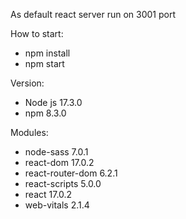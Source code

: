As default react server run on 3001 port

How to start:
 * npm install
 * npm start

Version:
 * Node js 17.3.0
 * npm 8.3.0

Modules:
 * node-sass 7.0.1
 * react-dom 17.0.2
 * react-router-dom 6.2.1
 * react-scripts 5.0.0
 * react 17.0.2
 * web-vitals 2.1.4
